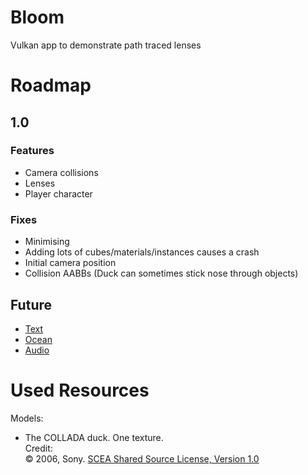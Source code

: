 # Bloom

Vulkan app to demonstrate path traced lenses

# Roadmap

## 1.0

### Features

- Camera collisions
- Lenses
- Player character

### Fixes

- Minimising
- Adding lots of cubes/materials/instances causes a crash
- Initial camera position
- Collision AABBs (Duck can sometimes stick nose through objects)

## Future

- [Text](https://youtu.be/SO83KQuuZvg)
- [Ocean](https://youtu.be/yPfagLeUa7k)
- [Audio](https://youtu.be/u6EuAUjq92k)

# Used Resources

Models:

- The COLLADA duck. One texture.<br>Credit:<br>&copy; 2006, Sony. [SCEA Shared Source License, Version 1.0](https://spdx.org/licenses/SCEA.html)<br>
